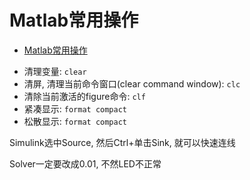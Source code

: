 # Matlab常用操作

<!-- TOC -->

- [Matlab常用操作](#matlab常用操作)

<!-- /TOC -->

- 清理变量: `clear`
- 清屏, 清理当前命令窗口(clear command window): `clc`
- 清除当前激活的figure命令: `clf`  
- 紧凑显示: `format compact`
- 松散显示: `format compact`  

Simulink选中Source, 然后Ctrl+单击Sink, 就可以快速连线

Solver一定要改成0.01, 不然LED不正常
